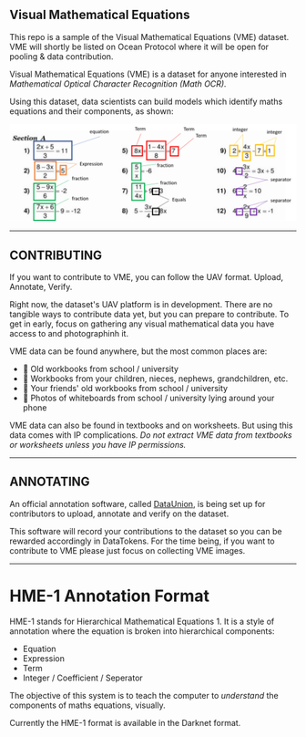 ## Visual Mathematical Equations
This repo is a sample of the  Visual Mathematical Equations (VME) dataset. VME will shortly be listed on Ocean Protocol where it will be open for pooling & data contribution.

Visual Mathematical Equations (VME) is a dataset for anyone interested in *Mathematical Optical Character Recognition (Math OCR).*

Using this dataset, data scientists can build models which identify maths equations and their components, as shown:

![Figure 1](https://github.com/SarahKay99/HME-1/blob/main/Figure1.png?raw=true)

----

## CONTRIBUTING
If you want to contribute to VME, you can follow the UAV format. Upload, Annotate, Verify.

Right now, the dataset's UAV platform is in development. There are no tangible ways to contribute data yet, but you can prepare to contribute. To get in early, focus on gathering any visual mathematical data you have access to and photographinh it.

VME data can be found anywhere, but the most common places are:

- 🌊 Old workbooks from school / university
- 🌊 Workbooks from your children, nieces, nephews, grandchildren, etc.
- 🌊 Your friends' old workbooks from school / university
- 🌊 Photos of whiteboards from school / university lying around your phone

VME data can also be found in textbooks and on worksheets. But using this data comes with IP complications. *Do not extract VME data from textbooks or worksheets unless you have IP permissions.*

----

## ANNOTATING

An official annotation software, called [DataUnion](https://dataunion.app/), is being set up for contributors to upload, annotate and verify on the dataset. 

This software will record your contributions to the dataset so you can be rewarded accordingly in DataTokens. For the time being, if you want to contribute to VME please just focus on collecting VME images.

----

# HME-1 Annotation Format
HME-1 stands for Hierarchical Mathematical Equations 1. It is a style of annotation where the equation is broken into hierarchical components: 

- Equation 
- Expression 
- Term
- Integer / Coefficient / Seperator

The objective of this system is to teach the computer to *understand* the components of maths equations, visually.

Currently the HME-1 format is available in the Darknet format.
